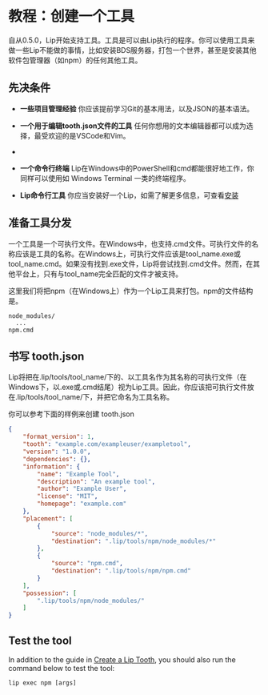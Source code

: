 # 教程：创建一个工具

自从0.5.0，Lip开始支持工具。工具是可以由Lip执行的程序。你可以使用工具来做一些Lip不能做的事情，比如安装BDS服务器，打包一个世界，甚至是安装其他软件包管理器（如npm）的任何其他工具。

## 先决条件

- **一些项目管理经验** 你应该提前学习Git的基本用法，以及JSON的基本语法。

- **一个用于编辑tooth.json文件的工具** 任何你想用的文本编辑器都可以成为选择，最受欢迎的是VSCode和Vim。
- 
- **一个命令行终端** Lip在Windows中的PowerShell和cmd都能很好地工作，你同样可以使用如 Windows Terminal 一类的终端程序。

- **Lip命令行工具** 你应当安装好一个Lip，如需了解更多信息，可查看[安装](installation.md)

## 准备工具分发

一个工具是一个可执行文件。在Windows中，也支持.cmd文件。可执行文件的名称应该是工具的名称。在Windows上，可执行文件应该是tool_name.exe或tool_name.cmd。如果没有找到.exe文件，Lip将尝试找到.cmd文件。然而，在其他平台上，只有与tool_name完全匹配的文件才被支持。

这里我们将把npm（在Windows上）作为一个Lip工具来打包。npm的文件结构是。

```
node_modules/
  ...
npm.cmd
```

## 书写 tooth.json

Lip将把在.lip/tools/tool_name/下的、以工具名作为其名称的可执行文件（在Windows下，以.exe或.cmd结尾）视为Lip工具。因此，你应该把可执行文件放在.lip/tools/tool_name/下，并把它命名为工具名称。

你可以参考下面的样例来创建 tooth.json

```json
{
    "format_version": 1,
    "tooth": "example.com/exampleuser/exampletool",
    "version": "1.0.0",
    "dependencies": {},
    "information": {
        "name": "Example Tool",
        "description": "An example tool",
        "author": "Example User",
        "license": "MIT",
        "homepage": "example.com"
    },
    "placement": [
        {
            "source": "node_modules/*",
            "destination": ".lip/tools/npm/node_modules/*"
        },
        {
            "source": "npm.cmd",
            "destination": ".lip/tools/npm/npm.cmd"
        }
    ],
    "possession": [
        ".lip/tools/npm/node_modules/"
    ]
}
```

## Test the tool

In addition to the guide in [Create a Lip Tooth](create_a_lip_tooth.md#test-the-tooth), you should also run the command below to test the tool:

```shell
lip exec npm [args]
```